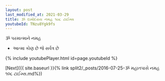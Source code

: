 ```yaml
---
layout: post
last_modified_at: 2021-03-29
title: ૐ દામોદરાય નમહ ૧૦૮ ટાઈમ્સ
youtubeId: TNzu8Ygk9fs
---
```

 
 
 ૐ પરમાત્માને નમહ  
 
 -  આત્મા કોણ છે જે સર્વત્ર છે 
 
  
 
  
 
 
 
 
 
 


{% include youtubePlayer.html id=page.youtubeId %}
 
[Next]({{ site.baseurl }}{% link  split2/_posts/2016-07-25-ૐ મહાતપાસે નમહ ૧૦૮ ટાઈમ્સ.md%})
 
